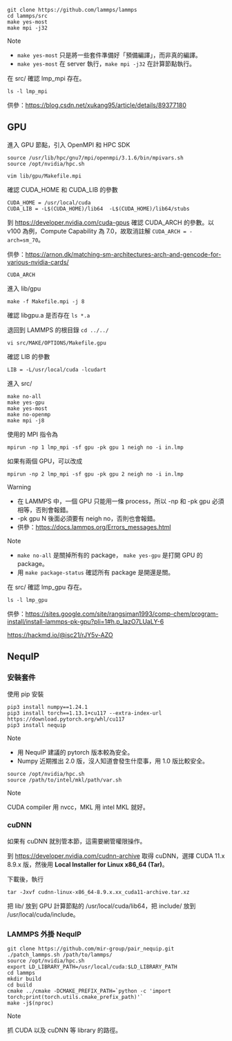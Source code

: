 ```
git clone https://github.com/lammps/lammps
cd lammps/src
make yes-most
make mpi -j32
```

> [!NOTE]
> - `make yes-most` 只是將一些套件準備好「預備編譯」，而非真的編譯。
> - `make yes-most` 在 server 執行，`make mpi -j32` 在計算節點執行。

在 src/ 確認 lmp_mpi 存在。

```
ls -l lmp_mpi
```

供參：https://blog.csdn.net/xukang95/article/details/89377180

## GPU

進入 GPU 節點，引入 OpenMPI 和 HPC SDK

```
source /usr/lib/hpc/gnu7/mpi/openmpi/3.1.6/bin/mpivars.sh
source /opt/nvidia/hpc.sh
```

```
vim lib/gpu/Makefile.mpi
```

確認 CUDA_HOME 和 CUDA_LIB 的參數

```
CUDA_HOME = /usr/local/cuda
CUDA_LIB = -L$(CUDA_HOME)/lib64  -L$(CUDA_HOME)/lib64/stubs
```

到 https://developer.nvidia.com/cuda-gpus 確認 CUDA_ARCH 的參數。以 v100 為例，Compute Capability 為 7.0，故取消註解 ```CUDA_ARCH = -arch=sm_70```。

供參：https://arnon.dk/matching-sm-architectures-arch-and-gencode-for-various-nvidia-cards/

```
CUDA_ARCH
```

進入 lib/gpu

```
make -f Makefile.mpi -j 8
```

確認 libgpu.a 是否存在 ```ls *.a```

退回到 LAMMPS 的根目錄 ```cd ../../```

```
vi src/MAKE/OPTIONS/Makefile.gpu
```

確認 LIB 的參數

```
LIB = -L/usr/local/cuda -lcudart
```

進入 src/

```
make no-all
make yes-gpu
make yes-most
make no-openmp
make mpi -j8
```

使用的 MPI 指令為
```
mpirun -np 1 lmp_mpi -sf gpu -pk gpu 1 neigh no -i in.lmp
```

如果有兩個 GPU，可以改成
```
mpirun -np 2 lmp_mpi -sf gpu -pk gpu 2 neigh no -i in.lmp
```

> [!WARNING]
> - 在 LAMMPS 中，一個 GPU 只能用一條 process，所以 -np 和 -pk gpu 必須相等，否則會報錯。
> - -pk gpu N 後面必須要有 neigh no，否則也會報錯。
> - 供參：https://docs.lammps.org/Errors_messages.html

> [!NOTE]
> - ```make no-all``` 是關掉所有的 package， ```make yes-gpu``` 是打開 GPU 的 package。
> - 用 ```make package-status``` 確認所有 package 是開還是關。

在 src/ 確認 lmp_gpu 存在。

```
ls -l lmp_gpu
```

供參：https://sites.google.com/site/rangsiman1993/comp-chem/program-install/install-lammps-pk-gpu?pli=1#h.p_lazO7LUaLY-6

https://hackmd.io/@isc21/rJY5v-AZO

## NequIP

### 安裝套件

使用 pip 安裝

```
pip3 install numpy==1.24.1
pip3 install torch==1.13.1+cu117 --extra-index-url https://download.pytorch.org/whl/cu117
pip3 install nequip
```

> [!NOTE]
> - 用 NequIP 建議的 pytorch 版本較為安全。
> - Numpy 近期推出 2.0 版，沒人知道會發生什麼事，用 1.0 版比較安全。

```
source /opt/nvidia/hpc.sh
source /path/to/intel/mkl/path/var.sh
```

> [!NOTE]
> CUDA compiler 用 nvcc，MKL 用 intel MKL 就好。

### cuDNN

如果有 cuDNN 就別管本節，這需要網管權限操作。

到 https://developer.nvidia.com/cudnn-archive 取得 cuDNN，選擇 CUDA 11.x 8.9.x 版，然後用 **Local Installer for Linux x86_64 (Tar)**。

下載後，執行

```
tar -Jxvf cudnn-linux-x86_64-8.9.x.xx_cuda11-archive.tar.xz
```

把 lib/ 放到 GPU 計算節點的 /usr/local/cuda/lib64，把 include/ 放到 /usr/local/cuda/include。

### LAMMPS 外掛 NequIP

```
git clone https://github.com/mir-group/pair_nequip.git
./patch_lammps.sh /path/to/lammps/
source /opt/nvidia/hpc.sh
export LD_LIBRARY_PATH=/usr/local/cuda:$LD_LIBRARY_PATH
cd lammps
mkdir build
cd build
cmake ../cmake -DCMAKE_PREFIX_PATH=`python -c 'import torch;print(torch.utils.cmake_prefix_path)'`
make -j$(nproc)
```

> [!NOTE]
> 抓 CUDA 以及 cuDNN 等 library 的路徑。
